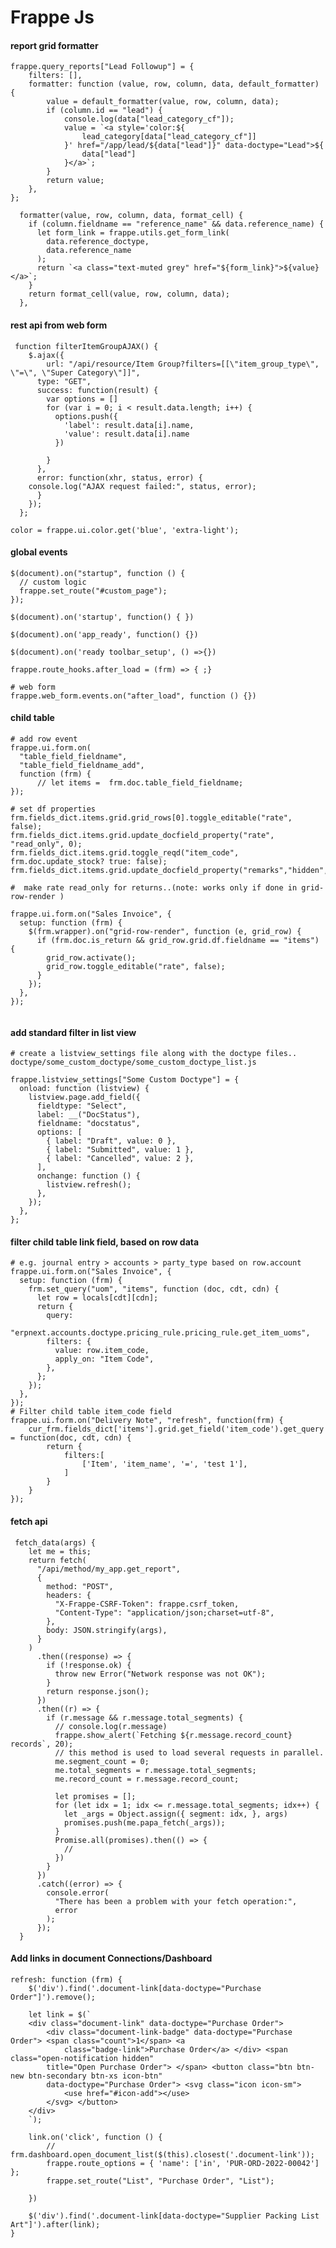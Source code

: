 # Frappe Js

#### report grid formatter

```
frappe.query_reports["Lead Followup"] = {
    filters: [],
    formatter: function (value, row, column, data, default_formatter) {
        value = default_formatter(value, row, column, data);
        if (column.id == "lead") {
            console.log(data["lead_category_cf"]);
            value = `<a style='color:${
                lead_category[data["lead_category_cf"]]
            }' href="/app/lead/${data["lead"]}" data-doctype="Lead">${
                data["lead"]
            }</a>`;
        }
        return value;
    },
};

  formatter(value, row, column, data, format_cell) {
    if (column.fieldname == "reference_name" && data.reference_name) {
      let form_link = frappe.utils.get_form_link(
        data.reference_doctype,
        data.reference_name
      );
      return `<a class="text-muted grey" href="${form_link}">${value}</a>`;
    }
    return format_cell(value, row, column, data);
  },

```

#### rest api from web form

```
 function filterItemGroupAJAX() {
    $.ajax({
        url: "/api/resource/Item Group?filters=[[\"item_group_type\", \"=\", \"Super Category\"]]",
      type: "GET",
      success: function(result) {
        var options = []
        for (var i = 0; i < result.data.length; i++) {
          options.push({
            'label': result.data[i].name,
            'value': result.data[i].name
          })

        }
      },
      error: function(xhr, status, error) {
    console.log("AJAX request failed:", status, error);
      }
    });
  };
```

```
color = frappe.ui.color.get('blue', 'extra-light');
```

#### global events

```
$(document).on("startup", function () {
  // custom logic
  frappe.set_route("#custom_page");
});

$(document).on('startup', function() { })

$(document).on('app_ready', function() {})

$(document).on('ready toolbar_setup', () =>{})

frappe.route_hooks.after_load = (frm) => { ;}

# web form
frappe.web_form.events.on("after_load", function () {})

```


#### child table

```
# add row event
frappe.ui.form.on(
  "table_field_fieldname",
  "table_field_fieldname_add",
  function (frm) {
      // let items =  frm.doc.table_field_fieldname;
});

# set df properties
frm.fields_dict.items.grid.grid_rows[0].toggle_editable("rate", false);
frm.fields_dict.items.grid.update_docfield_property("rate", "read_only", 0);
frm.fields_dict.items.grid.toggle_reqd("item_code", frm.doc.update_stock? true: false);
frm.fields_dict.items.grid.update_docfield_property("remarks","hidden",1)

#  make rate read_only for returns..(note: works only if done in grid-row-render )

frappe.ui.form.on("Sales Invoice", {
  setup: function (frm) {
    $(frm.wrapper).on("grid-row-render", function (e, grid_row) {
      if (frm.doc.is_return && grid_row.grid.df.fieldname == "items") {
        grid_row.activate();
        grid_row.toggle_editable("rate", false);
      }
    });
  },
});


```

#### add standard filter in list view

```
# create a listview_settings file along with the doctype files.. doctype/some_custom_doctype/some_custom_doctype_list.js

frappe.listview_settings["Some Custom Doctype"] = {
  onload: function (listview) {
    listview.page.add_field({
      fieldtype: "Select",
      label: __("DocStatus"),
      fieldname: "docstatus",
      options: [
        { label: "Draft", value: 0 },
        { label: "Submitted", value: 1 },
        { label: "Cancelled", value: 2 },
      ],
      onchange: function () {
        listview.refresh();
      },
    });
  },
};
```

#### filter child table link field, based on row data
```
# e.g. journal entry > accounts > party_type based on row.account
frappe.ui.form.on("Sales Invoice", {
  setup: function (frm) {
    frm.set_query("uom", "items", function (doc, cdt, cdn) {
      let row = locals[cdt][cdn];
      return {
        query:
          "erpnext.accounts.doctype.pricing_rule.pricing_rule.get_item_uoms",
        filters: {
          value: row.item_code,
          apply_on: "Item Code",
        },
      };
    });
  },
});
# Filter child table item_code field
frappe.ui.form.on("Delivery Note", "refresh", function(frm) {
    cur_frm.fields_dict['items'].grid.get_field('item_code').get_query = function(doc, cdt, cdn) {
    	return {
    		filters:[
    			['Item', 'item_name', '=', 'test 1'],
    		]
    	}
    }
});

```


#### fetch api

```
 fetch_data(args) {
    let me = this;
    return fetch(
      "/api/method/my_app.get_report",
      {
        method: "POST",
        headers: {
          "X-Frappe-CSRF-Token": frappe.csrf_token,
          "Content-Type": "application/json;charset=utf-8",
        },
        body: JSON.stringify(args),
      }
    )
      .then((response) => {
        if (!response.ok) {
          throw new Error("Network response was not OK");
        }
        return response.json();
      })
      .then((r) => {
        if (r.message && r.message.total_segments) {
          // console.log(r.message)
          frappe.show_alert(`Fetching ${r.message.record_count} records`, 20);
          // this method is used to load several requests in parallel.
          me.segment_count = 0;
          me.total_segments = r.message.total_segments;
          me.record_count = r.message.record_count;

          let promises = [];
          for (let idx = 1; idx <= r.message.total_segments; idx++) {
            let _args = Object.assign({ segment: idx, }, args)
            promises.push(me.papa_fetch(_args));
          }
          Promise.all(promises).then(() => {
            // 
          })
        }
      })
      .catch((error) => {
        console.error(
          "There has been a problem with your fetch operation:",
          error
        );
      });
  }
  ```



  #### Add links in document Connections/Dashboard

	refresh: function (frm) {
		$('div').find('.document-link[data-doctype="Purchase Order"]').remove();

		let link = $(`
		<div class="document-link" data-doctype="Purchase Order">
			<div class="document-link-badge" data-doctype="Purchase Order"> <span class="count">1</span> <a
				class="badge-link">Purchase Order</a> </div> <span class="open-notification hidden"
			title="Open Purchase Order"> </span> <button class="btn btn-new btn-secondary btn-xs icon-btn"
			data-doctype="Purchase Order"> <svg class="icon icon-sm">
				<use href="#icon-add"></use>
			</svg> </button>
		</div>
		`);

		link.on('click', function () {
			// frm.dashboard.open_document_list($(this).closest('.document-link'));
			frappe.route_options = { 'name': ['in', 'PUR-ORD-2022-00042'] };
			frappe.set_route("List", "Purchase Order", "List");

		})

		$('div').find('.document-link[data-doctype="Supplier Packing List Art"]').after(link);
	}